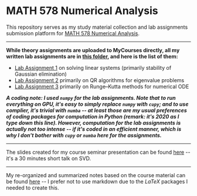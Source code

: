 # MATH 578 Numerical Analysis 

This repository serves as my study material collection and lab assignments submission platform for [MATH 578 Numerical Analysis](https://www.math.mcgill.ca/gantumur/math578f20/ "MATH 578 Course Page"). 

------------------------------

**While theory assignments are uploaded to MyCourses directly, all my written lab assignments are in [this folder](Lab%20Assignments "Kai's MATH 578 lab assignments"), and here is the list of them:**

- [Lab Assignment 1](Lab%20Assignments/Lab%20Assignment%201/lab_assignment_1.ipynb "Kai's MATH 578 lab assignment 1") on solving linear systems (primarily stability of Gaussian elimination) 
- [Lab Assignment 2](Lab%20Assignments/Lab%20Assignment%202/lab_assignment_2.ipynb "Kai's MATH 578 lab assignment 2") primarily on QR algorithms for eigenvalue problems 
- [Lab Assignment 3](Lab%20Assignments/Lab%20Assignment%203/lab_assignment_3.ipynb "Kai's MATH 578 lab assignment 3") primarily on Runge–Kutta methods for numerical ODE 

***A coding note: I used `numpy` for the lab assignments. Note that to run everything on GPU, it's easy to simply replace `numpy` with `cupy`; and to use complier, it's trivial with `numba` -- at least those are my usual preferences of coding packages for computation in Python (remark: it's 2020 as I type down this line). However, computation for the lab assignments is actually not too intense -- *if it's coded in an efficient manner*, which is why I don't bother with `cupy` or `numba` here for the assignments.***

------------------------------

The slides created for my course seminar presentation can be found [here](Course%20Seminar/578_seminar_talk.pdf "Kai's MATH 578 Seminar Slides") -- it's a 30 minutes short talk on SVD.

------------------------------
My re-organized and summarized notes based on the course material can be found [here](Student%20Notes/MATH578_student_notes.pdf "Kai's MATH 578 Student Notes") -- I prefer not to use markdown due to the $LaTeX$ packages I needed to create this. 



